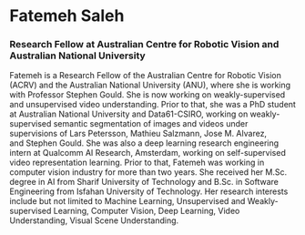 # Fatemeh Saleh
### Research Fellow at Australian Centre for Robotic Vision and Australian National University

Fatemeh is a Research Fellow of the Australian Centre for Robotic Vision (ACRV) and the Australian National University (ANU), where she is working with Professor Stephen Gould. She is now working on weakly-supervised and unsupervised video understanding. Prior to that, she was a PhD student at Australian National University and Data61-CSIRO, working on weakly-supervised semantic segmentation of images and videos under supervisions of Lars Petersson, Mathieu Salzmann, Jose M. Alvarez, and Stephen Gould. She was also a deep learning research engineering intern at Qualcomm AI Research, Amsterdam, working on self-supervised video representation learning. Prior to that, Fatemeh was working in computer vision industry for more than two years. She received her M.Sc. degree in AI from Sharif University of Technology and B.Sc. in Software Engineering from Isfahan University of Technology. Her research interests include but not limited to Machine Learning, Unsupervised and Weakly-supervised Learning, Computer Vision, Deep Learning, Video Understanding, Visual Scene Understanding.
